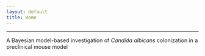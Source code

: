 ```yaml
---
layout: default
title: Home
---
```

---
A Bayesian model-based investigation of _Candida albicans_ colonization in a preclinical mouse model
